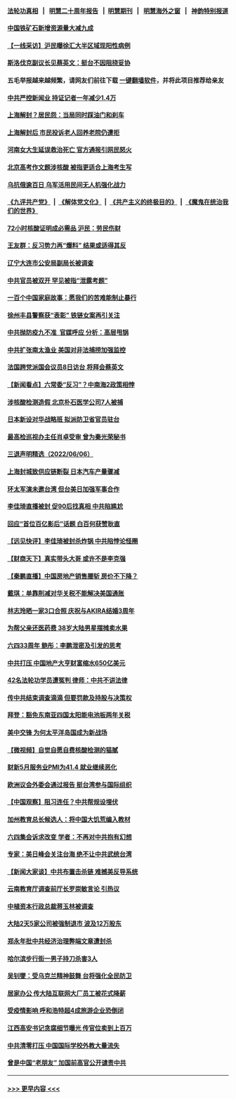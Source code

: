 #### [法轮功真相](https://github.com/gfw-breaker/truth/blob/master/README.md?t=0) &nbsp;&nbsp;|&nbsp;&nbsp; [明慧二十周年报告](https://github.com/gfw-breaker/mh-reports/blob/master/README.md?t=0) &nbsp;&nbsp;|&nbsp;&nbsp;[明慧期刊](https://github.com/gfw-breaker/mh-qikan) &nbsp;&nbsp;|&nbsp;&nbsp; [明慧海外之窗](https://github.com/gfw-breaker/mh-news/blob/master/README.md?t=0) &nbsp;&nbsp;|&nbsp;&nbsp; [神韵特别报道](https://github.com/gfw-breaker/mh-news/blob/master/shenyun.md?t=0)
#### [中国铁矿石新增资源量大减九成](../pages/nsc413/n13754270.md?t=06072301) 
#### [【一线采访】沪民曝徐汇大半区域现阳性病例](../pages/nsc413/n13754133.md?t=06072301) 
#### [斯洛伐克副议长见蔡英文：挺台不因阻挠妥协](../pages/nsc413/n13754048.md?t=06072301) 
#### 五毛举报越来越频繁，请网友们前往下载 [一键翻墙软件](https://github.com/gfw-breaker/ssr-accounts)，并将此项目推荐给亲友
#### [中共严控新闻业 持证记者一年减少1.4万](../pages/nsc413/n13754225.md?t=06072301) 
#### [上海解封？居民怨：当局同时踩油门和刹车](../pages/nsc413/n13754064.md?t=06072301) 
#### [上海解封后 市民投诉老人回养老院仍遭拒](../pages/nsc413/n13754119.md?t=06072301) 
#### [河南女大生延误救治死亡 官方通报引网民怒火](../pages/nsc413/n13754044.md?t=06072301) 
#### [北京高考作文题涉核酸 被指更适合上海考生写](../pages/nsc413/n13754041.md?t=06072301) 
#### [乌抗俄逾百日 乌军活用民间无人机强化战力](../pages/nsc413/n13754011.md?t=06072301) 
#### [《九评共产党》](https://github.com/begood0513/9ping.md/blob/master/README.md) &nbsp;|&nbsp; [《解体党文化》](../../../../jtdwh.md/blob/master/README.md)  &nbsp;|&nbsp; [《共产主义的终极目的》](../../../../gczydzjmd.md/blob/master/README.md) &nbsp;|&nbsp; [《魔鬼在统治我们的世界》](../../../../mgztzwmdsj.md/blob/master/README.md) 
#### [72小时核酸证明成必需品 沪民：劳民伤财](../pages/nsc413/n13754017.md?t=06072301) 
#### [王友群：反习势力再“爆料” 结果或适得其反](../pages/nsc413/n13753609.md?t=06072301) 
#### [辽宁大连市公安局副局长被调查](../pages/nsc413/n13754016.md?t=06072301) 
#### [中共官员被双开 罕见被指“泄露考题”](../pages/nsc413/n13753922.md?t=06072301) 
#### [一百个中国家庭故事：愿我们的苦难能制止暴行](../pages/nsc413/n13753117.md?t=06072301) 
#### [徐州丰县警察获“表彰” 铁链女案再引关注](../pages/nsc413/n13753946.md?t=06072301) 
#### [中共抛防疫九不准  官媒呼应 分析：高层甩锅](../pages/nsc413/n13753766.md?t=06072301) 
#### [中共扩张南太渔业 美国对非法捕捞加强监控](../pages/nsc413/n13753956.md?t=06072301) 
#### [法国跨党派国会议员8日访台 将拜会蔡英文](../pages/nsc413/n13753935.md?t=06072301) 
#### [【新闻看点】六常委“反习”？中南海2政策相悖](../pages/nsc413/n13753677.md?t=06072301) 
#### [涉核酸检测造假 北京朴石医学公司7人被捕](../pages/nsc413/n13753435.md?t=06072301) 
#### [日本新设对华战略班 拟派防卫省官员驻台](../pages/nsc413/n13753832.md?t=06072301) 
#### [最高检巡视办主任肖卓受审 曾为秦光荣秘书](../pages/nsc413/n13753745.md?t=06072301) 
#### [三退声明精选（2022/06/06）](../pages/nsc413/n13753834.md?t=06072301) 
#### [上海封城致供应链断裂 日本汽车产量骤减](../pages/nsc413/n13753792.md?t=06072301) 
#### [环太军演未邀台湾 但台美日加强军事合作](../pages/nsc413/n13753691.md?t=06072301) 
#### [李佳琦直播被封 促90后找真相 中共陷尴尬](../pages/nsc413/n13753692.md?t=06072301) 
#### [回应“首位百亿影后”话题 白百何获赞耿直](../pages/nsc413/n13753658.md?t=06072301) 
#### [【远见快评】李佳琦被封杀炸锅 中共陷悖论怪圈](../pages/nsc413/n13753671.md?t=06072301) 
#### [【财商天下】真实带头大哥 或许不是李克强](../pages/nsc413/n13753612.md?t=06072301) 
#### [【秦鹏直播】中国房地产销售腰斩 房价不下降？](../pages/nsc413/n13753567.md?t=06072301) 
#### [戴琪：单靠削减对华关税不能解决美国通胀](../pages/nsc413/n13753645.md?t=06072301) 
#### [林志玲晒一家3口合照 庆祝与AKIRA结婚3周年](../pages/nsc413/n13753608.md?t=06072301) 
#### [为帮父亲还医药费 38岁大陆男星摆摊卖水果](../pages/nsc413/n13753622.md?t=06072301) 
#### [六四33周年 鲍彤：李鹏泄密及引发的思考](../pages/nsc413/n13753617.md?t=06072301) 
#### [中共打压 中国地产大亨财富缩水650亿美元](../pages/nsc413/n13753628.md?t=06072301) 
#### [42名法轮功学员遭冤判 律师：中共不讲法律](../pages/nsc413/n13753469.md?t=06072301) 
#### [传中共结束调查滴滴 但要罚款及持股与决策权](../pages/nsc413/n13753565.md?t=06072301) 
#### [拜登：豁免东南亚四国太阳能电池板两年关税](../pages/nsc413/n13753566.md?t=06072301) 
#### [美中交锋 为何太平洋岛国成为新战场](../pages/nsc413/n13753575.md?t=06072301) 
#### [【微视频】自觉自愿自费核酸检测的猫腻](../pages/nsc413/n13753562.md?t=06072301) 
#### [财新5月服务业PMI为41.4 就业继续恶化](../pages/nsc413/n13753471.md?t=06072301) 
#### [欧洲议会外委会通过报告 挺台湾参与国际组织](../pages/nsc413/n13753561.md?t=06072301) 
#### [【中国观察】阻习连任？中共帮规设埋伏](../pages/nsc413/n13753438.md?t=06072301) 
#### [加州教育总长候选人：将中国大饥荒编入教材](../pages/nsc413/n13752863.md?t=06072301) 
#### [六四集会诉求改变 学者：不再对中共抱有幻想](../pages/nsc413/n13753532.md?t=06072301) 
#### [专家：美日峰会关注台海 绝不让中共武统台湾](../pages/nsc413/n13753370.md?t=06072301) 
#### [【新闻大家谈】中共布置击杀链 难撼美反导系统](../pages/nsc413/n13753489.md?t=06072301) 
#### [云南教育厅调查前厅长罗崇敏言论 引热议](../pages/nsc413/n13753378.md?t=06072301) 
#### [中植资本行政总裁蒋玉林被调查](../pages/nsc413/n13753339.md?t=06072301) 
#### [大陆2天5家公司被强制退市 波及12万股东](../pages/nsc413/n13753315.md?t=06072301) 
#### [郑永年批中共经济治理弊端文章遭封杀](../pages/nsc413/n13753268.md?t=06072301) 
#### [哈尔滨步行街一男子持刀杀害3人](../pages/nsc413/n13753295.md?t=06072301) 
#### [吴钊燮：受乌克兰精神鼓舞 台将强化全民防卫](../pages/nsc413/n13753121.md?t=06072301) 
#### [居家办公 传大陆互联网大厂员工被花式降薪](../pages/nsc413/n13753216.md?t=06072301) 
#### [受疫情影响 呼和浩特超4成旅游企业恐倒闭](../pages/nsc413/n13753289.md?t=06072301) 
#### [江西高安书记贪腐细节曝光 传官位卖到上百万](../pages/nsc413/n13753181.md?t=06072301) 
#### [中共清零打压 中国国际学校外教大量流失](../pages/nsc413/n13753154.md?t=06072301) 
#### [曾是中国“老朋友” 加国前高官公开谴责中共](../pages/nsc413/n13753035.md?t=06072301) 

----
#### [ >>> 更早内容 <<< ](../indexes/nsc413-earlier.md)
